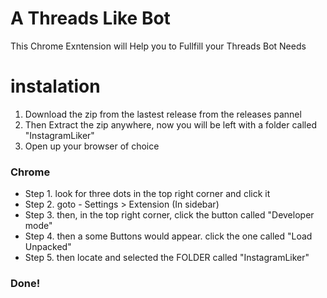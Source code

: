 # A Threads Like Bot
This Chrome Exntension will Help you to Fullfill your Threads Bot Needs
# instalation
1. Download the zip from the lastest release from the releases pannel
2. Then Extract the zip anywhere, now you will be left with a folder called "InstagramLiker"
3. Open up your browser of choice
### Chrome
- Step 1. look for three dots in the top right corner and click it
- Step 2. goto - Settings > Extension (In sidebar)
- Step 3. then, in the top right corner, click the button called "Developer mode"
- Step 4. then a some Buttons would appear. click the one called "Load Unpacked"
- Step 5. then locate and selected the FOLDER called "InstagramLiker"
### Done!

